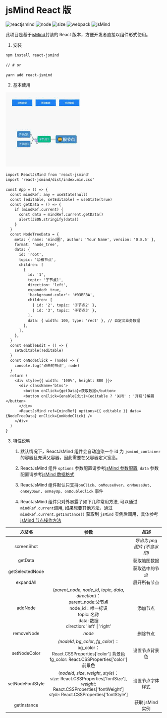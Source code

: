 # jsMind React 版

![reactjsmind](https://img.shields.io/badge/ReactJSMind-JsMind?style=flat&logo=webcomponentsdotorg&color=%23333) ![node](<https://img.shields.io/badge/node-v16.20.0-brightgreen?style=flat&logo=nodedotjs&color=rgb(0%2C126%2C198)>) ![size](<https://img.shields.io/badge/Unpacked%20size-25.6%20KB-brightgreen?style=flat&color=rgb(0%2C126%2C198)>) ![webpack](https://img.shields.io/badge/webpack-v5.93-brightgreen?style=plastic&logo=webpack) ![jsMind](https://img.shields.io/badge/jsMind-0.8.5%2B-brightgreen?style=plastic&logo=npm)

此项目是基于[jsMind](https://github.com/hizzgdev/jsmind)封装的 React 版本，方便开发者直接以组件形式使用。

1. 安装

```
npm install react-jsmind

// # or

yarn add react-jsmind
```

2. 基本使用

![react-jsmind-demo](demo.gif)

```tsx
import ReactJsMind from 'react-jsmind'
import 'react-jsmind/dist/index.min.css'

const App = () => {
  const mindRef: any = useState(null)
  const [editable, setEditable] = useState(true)
  const getData = () => {
    if (mindRef.current) {
      const data = mindRef.current.getData()
      alert(JSON.stringify(data))
    }
  }
  const NodeTreeData = {
    meta: { name: 'mind图', author: 'Your Name', version: '0.8.5' },
    format: 'node_tree',
    data: {
      id: 'root',
      topic: '😊根节点',
      children: [
        {
          id: '1',
          topic: '子节点1',
          direction: 'left',
          expanded: true,
          'background-color': '#03BF8A',
          children: [
            { id: '2', topic: '子节点2' },
            { id: '3', topic: '子节点3' },
          ],
          data: { width: 100, type: 'rect' }, // 自定义业务数据
        },
      ],
    },
  }
  const enableEdit = () => {
    setEditable(!editable)
  }
  const onNodeClick = (node) => {
    console.log('点击的节点', node)
  }
  return (
    <div style={{ width: '100%', height: 800 }}>
      <div className='btns'>
        <button onClick={getData}>获取数据</button>
        <button onClick={enableEdit}>{editable ? '关闭' : '开启'}编辑</button>
      </div>
      <ReactJsMind ref={mindRef} options={{ editable }} data={NodeTreeData} onClick={onNodeClick} />
    </div>
  )
}
```

3.  特性说明

    1. 默认情况下，ReactJsMind 组件会自动渲染一个 id 为 `jsmind_container` 的容器且充满父容器，因此需要在父容器定义宽高。

    2. ReactJsMind 组件 `options` 参数配置请参考[jsMind 参数配置](https://github.com/hizzgdev/jsmind/blob/master/docs/zh/2.options.md); `data` 参数配置请参考[jsMind 数据格式](https://github.com/hizzgdev/jsmind/blob/master/docs/zh/1.usage.md)

    3. ReactJsMind 组件默认只支持`onClick`、`onMouseOver`、`onMouseUut`、`onKeyDown`、`onKeyUp`、`onDoubleClick` 事件
    4. ReactJsMind 组件只对外暴露了如下几种常用方法, 可以通过 `mindRef.current`调用, 如果想要其他方法，通过 `mindRef.current.getInstance()` 获取到 `jsMind` 实例后调用，具体参考[jsMind 节点操作方法](https://github.com/hizzgdev/jsmind/blob/master/docs/zh/3.operation.md)

|     _方法名_     |                                                                                         参数                                                                                          |            _描述_            |
| :--------------: | :-----------------------------------------------------------------------------------------------------------------------------------------------------------------------------------: | :--------------------------: |
|    screenShot    |                                                                                                                                                                                       | _导出为 png 图片 (不含水印)_ |
|     getData      |                                                                                                                                                                                       |         获取脑图数据         |
| getSelectedNode  |                                                                                                                                                                                       |        获取选中的节点        |
|    expandAll     |                                                                                                                                                                                       |         展开所有节点         |
|     addNode      |     (_parent_node_, _node_id_, _topic_, _data_, _direction_)：<br />parent_node:父节点<br />node_id：唯一标识<br />topic: 名称<br />data: 数据<br />direction: 'left' \| 'right'      |           添加节点           |
|    removeNode    |                                                                                        _node_                                                                                         |           删除节点           |
|   setNodeColor   |                      _(nodeId_, _bg_color_, _fg_color_）：<br />bg_color：React.CSSProperties['color'] 背景色<br />fg_color: React.CSSProperties['color'] 前景色                      |        设置节点背景色        |
| setNodeFontStyle | (_nodeId_, _size_, _weight_, _style_)：<br />_size_: React.CSSProperties['fontSize'],<br />_weight_: React.CSSProperties['fontWeight']<br />_style_: React.CSSProperties['fontStyle'] |       设置节点字体样式       |
|   getInstance    |                                                                                                                                                                                       |       获取 jsMind 实例       |
